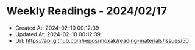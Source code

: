 # Weekly Readings - 2024/02/17

- Created At: 2024-02-10 00:12:39
- Updated At: 2024-02-10 00:12:39
- Url: https://api.github.com/repos/moxak/reading-materials/issues/50

